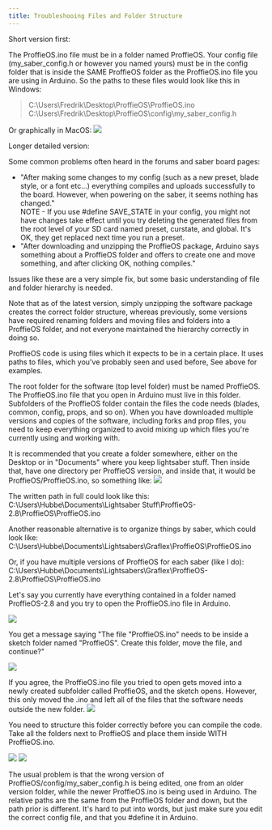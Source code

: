 ```yaml
---
title: Troubleshooing Files and Folder Structure
---
```

Short version first:

The ProffieOS.ino file must be in a folder named ProffieOS.
Your config file (my_saber_config.h or however you named yours) must be in the config folder that is inside the SAME ProffieOS folder as the ProffieOS.ino file you are using in Arduino.
So the paths to these files would look like this in Windows:
>C:\Users\Fredrik\Desktop\ProffieOS\ProffieOS.ino
>C:\Users\Fredrik\Desktop\ProffieOS\config\my_saber_config.h

Or graphically in MacOS:
![](/troubleshooting/images/ff1.jpg)


Longer detailed version:

 Some common problems often heard in the forums and saber board pages:

- "After making some changes to my config (such as a new preset, blade style, or a font etc...) everything compiles and uploads successfully to the board. However, when powering on the saber, it seems nothing has changed."<br/>NOTE - If you use #define SAVE_STATE in your config, you might not have changes take effect until you try deleting the generated files from the root level of your SD card named preset, curstate, and global. It's OK, they get replaced next time you run a preset. 
- "After downloading and unzipping the ProffieOS package, Arduino says something about a ProffieOS folder and offers to create one and move something, and after clicking OK, nothing compiles."

Issues like these are a very simple fix, but some basic understanding of file and folder hierarchy is needed.

Note that as of the latest version, simply unzipping the software package creates the correct folder structure, whereas previously, some versions have required renaming folders and moving files and folders into a ProffieOS folder, and not everyone maintained the hierarchy correctly in doing so.

ProffieOS code is using files which it expects to be in a certain place. It uses paths to files, which you've probably seen and used before, See above for examples.

The root folder for the software (top level folder) must be named ProffieOS. The ProffieOS.ino file that you open in Arduino must live in this folder. Subfolders of the ProffieOS folder contain the files the code needs (blades, common, config, props, and so on).
When you have downloaded multiple versions and copies of the software, including forks and prop files, you need to keep everything organized to avoid mixing up which files you're currently using and working with.

It is recommended that you create a folder somewhere, either on the Desktop or in "Documents" where you keep lightsaber stuff. Then inside that, have one directory per ProffieOS version, and inside that, it would be ProffieOS/ProffieOS.ino, so something like:
![](/troubleshooting/images/ff2.jpg)

The written path in full could look like this:
C:\Users\Hubbe\Documents\Lightsaber Stuff\ProffieOS-2.8\ProffieOS\ProffieOS.ino

Another reasonable alternative is to organize things by saber, which could look like:
C:\Users\Hubbe\Documents\Lightsabers\Graflex\ProffieOS\ProffieOS.ino

Or, if you have multiple versions of ProffieOS for each saber (like I do):                          
C:\Users\Hubbe\Documents\Lightsabers\Graflex\ProffieOS-2.8\ProffieOS\ProffieOS.ino

Let's say you currently have everything contained in a folder named ProffieOS-2.8
 and you try to open the ProffieOS.ino file in Arduino.

![](/troubleshooting/images/ff3.jpg)

You get a message saying "The file "ProffieOS.ino" needs to be inside a sketch folder named "ProffieOS". Create this folder, move the file, and continue?"

![](/troubleshooting/images/ff4.jpg)

If you agree, the ProffieOS.ino file you tried to open gets moved into a newly created subfolder called ProffieOS, and the sketch opens. However, this only moved the .ino and left all of the files that the software needs outside the new folder.
![](/troubleshooting/images/ff5.jpg)

You need to structure this folder correctly before you can compile the code. 
Take all the folders next to ProffieOS and place them inside WITH ProffieOS.ino.

![](/troubleshooting/images/ff6.jpg) ![](/troubleshooting/images/ff7.jpg)

The usual problem is that the wrong version of ProffieOS/config/my_saber_config.h is being edited, one from an older version folder, while the newer ProffieOS.ino is being used in Arduino. The relative paths are the same from the ProffieOS folder and down, but the path prior is different. It's hard to put into words, but just make sure you edit the correct config file, and that you #define it in Arduino.
